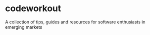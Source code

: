 # codeworkout
A collection of tips, guides and resources for software enthusiasts in emerging markets
